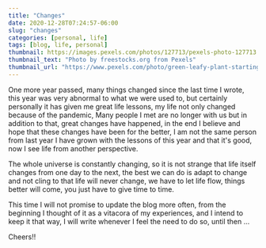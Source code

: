 ```yaml
---
title: "Changes"
date: 2020-12-28T07:24:57-06:00
slug: "changes"
categories: [personal, life]
tags: [blog, life, personal]
thumbnail: https://images.pexels.com/photos/127713/pexels-photo-127713.jpeg?auto=compress&cs=tinysrgb&h=750&w=1260
thumbnail_text: "Photo by freestocks.org from Pexels"
thumbnail_url: "https://www.pexels.com/photo/green-leafy-plant-starting-to-grow-on-beige-racks-127713/"
---
```


One more year passed, many things changed since the last time I wrote, this year was very abnormal to what we were used to, but certainly personally it has given me great life lessons, my life not only changed because of the pandemic, Many people I met are no longer with us but in addition to that, great changes have happened, in the end I believe and hope that these changes have been for the better, I am not the same person from last year I have grown with the lessons of this year and that it's good, now I see life from another perspective.

The whole universe is constantly changing, so it is not strange that life itself changes from one day to the next, the best we can do is adapt to change and not cling to that life will never change, we have to let life flow, things better will come, you just have to give time to time.

This time I will not promise to update the blog more often, from the beginning I thought of it as a vitacora of my experiences, and I intend to keep it that way, I will write whenever I feel the need to do so, until then ...

Cheers!!